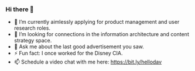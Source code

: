 ### Hi there 👋
- 🌱 I’m currently aimlessly applying for product management and user research roles.
- 🤔 I’m looking for connections in the information architecture and content strategy space.
- 💬 Ask me about the last good advertisement you saw.
- ⚡ Fun fact: I once worked for the Disney CIA.
- 📫 Schedule a video chat with me here: https://bit.ly/hellodav
<!--

Here are some ideas to get you started:

- 🔭 I’m currently working on ...
- 🌱 I’m currently learning ...
- 👯 I’m looking to collaborate on ...
- 🤔 I’m looking for help with ...
- 💬 Ask me about ...
- 📫 How to reach me: ...
- 😄 Pronouns: ...
- ⚡ Fun fact: ...
-->
